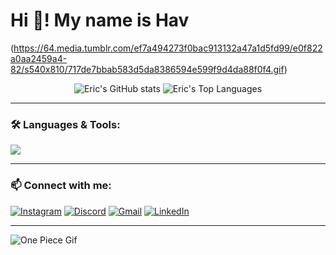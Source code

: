 # Hi 👋! My name is Hav

(https://64.media.tumblr.com/ef7a494273f0bac913132a47a1d5fd99/e0f822a0aa2459a4-82/s540x810/717de7bbab583d5da8386594e599f9d4da88f0f4.gif)

<div align="center">
  <img src="https://github-readme-stats.vercel.app/api?username=ericva01&show_icons=true&theme=radical" alt="Eric's GitHub stats" />
  <img src="https://github-readme-stats.vercel.app/api/top-langs/?username=ericva01&layout=compact&theme=radical" alt="Eric's Top Languages" />
</div>

---

### 🛠️ Languages & Tools:
<img src="https://skillicons.dev/icons?i=ts,react,html,css,js,python,cpp,vscode,postgres,mysql" />

---

### 📫 Connect with me:
[![Instagram](https://img.shields.io/badge/Instagram-E4405F?style=for-the-badge&logo=instagram&logoColor=white)](your-instagram-link)
[![Discord](https://img.shields.io/badge/Discord-5865F2?style=for-the-badge&logo=discord&logoColor=white)](your-discord-link)
[![Gmail](https://img.shields.io/badge/Gmail-D14836?style=for-the-badge&logo=gmail&logoColor=white)](mailto:your-email@gmail.com)
[![LinkedIn](https://img.shields.io/badge/LinkedIn-blue?style=for-the-badge&logo=linkedin&logoColor=white)](your-linkedin-link)

---

![One Piece Gif](https://your-gif-or-image-url)

